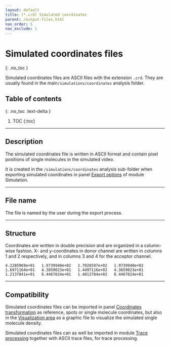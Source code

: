 ```yaml
---
layout: default
title: (*.crd) Simulated coordinates
parent: /output-files.html
nav_order: 5
nav_exclude: 1
---
```



# Simulated coordinates files
{: .no_toc }

Simulated coordinates files are ASCII files with the extension `.crd`. They are usually found in the main`/simulations/coordinates` analysis folder.

## Table of contents
{: .no_toc .text-delta }

1. TOC
{:toc}


---

## Description

The simulated coordinates file is written in ASCII format and contain pixel positions of single molecules in the simulated video.

It is created in the `/simulations/coordinates` analysis sub-folder when exporting simulated coordinates in panel 
[Export options](../simulation/panels/panel-export-options.html) of module Simulation.


---

## File name

The file is named by the user during the export process.


---

## Structure

Coordinates are written in double precision and are organized in a column-wise fashion.
X- and y-coordinates in donor channel are written in columns 1 and 2 respectively, and in columns 3 and 4 for the acceptor channel.

```
4.2285969e+01   1.9739940e+02   1.7028597e+02   1.9739940e+02
1.6971164e+01   4.3859023e+01   1.4497116e+02   4.3859023e+01
1.2137841e+01   8.4467824e+01   1.4013784e+02   8.4467824e+01
```


---

## Compatibility

Simulated coordinates files can be imported in panel 
[Coordinates transformation](../video-processing/panels/panel-molecule-coordinates.html#coordinates-transformation) as reference, spots or single molecule coordinates, but also in the 
[Visualization area](../video-processing/panels/area-visualization.html#load-videoimage-file) as a graphic file to visualize the simulated single molecule density.

Simulated coordinates files can as well be imported in module 
[Trace processing](../transition-analysis/workflow.html#import-single-molecule-data) together with ASCII trace files, for trace processing.

